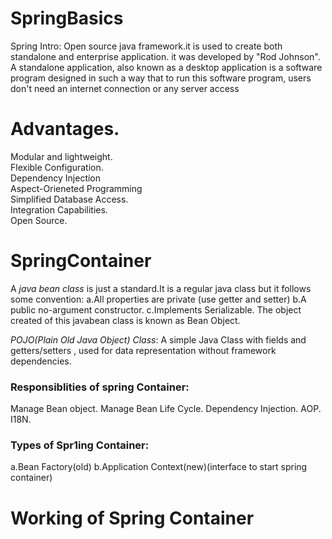 # SpringBasics  <br>
Spring Intro: Open source java framework.it is used to create both standalone and enterprise application. it was developed by "Rod Johnson".  <br>
A standalone application, also known as a desktop application is a software program designed in such a way that to run this software program, users don't need an internet connection or any server access    <br>

# Advantages.  <br>
Modular and lightweight.  <br>
Flexible Configuration.   <br>
Dependency Injection     <br>
Aspect-Orieneted Programming     <br>
Simplified Database Access.    <br>
Integration Capabilities.    <br>
Open Source.    <br>

# SpringContainer
A *java bean class* is just a standard.It is a regular java class but it follows some convention:
a.All properties are private (use getter and setter)
b.A public no-argument constructor.
c.Implements Serializable.
The object created of this javabean class is known as Bean Object.

*POJO(Plain Old Java Object) Class*: A simple Java Class with fields and getters/setters , used for data representation without framework dependencies.

### Responsiblities of spring Container:
Manage Bean object.
Manage Bean Life Cycle.
Dependency Injection.
AOP.
I18N.

### Types of Spr1ing Container:
a.Bean Factory(old)
b.Application Context(new)(interface to start spring container)

# Working of Spring Container



